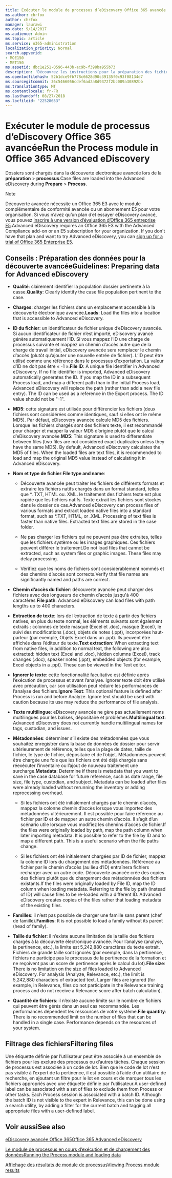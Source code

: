 ```yaml
---
title: Exécuter le module de processus d’eDiscovery Office 365 avancée
ms.author: chrfox
author: chrfox
manager: laurawi
ms.date: 9/14/2017
ms.audience: Admin
ms.topic: article
ms.service: o365-administration
localization_priority: Normal
search.appverid:
- MOE150
- MET150
ms.assetid: dbc1e251-0596-443b-ac9b-f398ba955b73
description: 'Découvrez les instructions pour la préparation des fichiers cas de données Office 365 pour l’analyse avec Office 365 avancée de découverte électronique.  '
ms.openlocfilehash: 52b1dce9fb778c6628d90c39135f0c93f08134d7
ms.sourcegitcommit: 36c5466056cdef6ad2a8d9372f2bc009a30892bb
ms.translationtype: MT
ms.contentlocale: fr-FR
ms.lasthandoff: 08/27/2018
ms.locfileid: "22528653"
---
```

# <a name="run-the-process-module-in-office-365-advanced-ediscovery"></a><span data-ttu-id="47ccd-103">Exécuter le module de processus d’eDiscovery Office 365 avancée</span><span class="sxs-lookup"><span data-stu-id="47ccd-103">Run the Process module in Office 365 Advanced eDiscovery</span></span>

<span data-ttu-id="47ccd-104">Dossiers sont chargés dans la découverte électronique avancée lors de la **préparation** \> **processus**.</span><span class="sxs-lookup"><span data-stu-id="47ccd-104">Case files are loaded into the Advanced eDiscovery during **Prepare** \> **Process**.</span></span> 
  
> [!NOTE]
> <span data-ttu-id="47ccd-p101">Découverte avancée nécessite un Office 365 E3 avec le module complémentaire de conformité avancée ou un abonnement E5 pour votre organisation. Si vous n’avez qu’un plan d’et essayer eDiscovery avancé, vous pouvez [inscrire à une version d’évaluation d’Office 365 entreprise E5](https://go.microsoft.com/fwlink/p/?LinkID=698279).</span><span class="sxs-lookup"><span data-stu-id="47ccd-p101">Advanced eDiscovery requires an Office 365 E3 with the Advanced Compliance add-on or an E5 subscription for your organization. If you don't have that plan and want to try Advanced eDiscovery, you can [sign up for a trial of Office 365 Enterprise E5](https://go.microsoft.com/fwlink/p/?LinkID=698279).</span></span> 
  
## <a name="guidelines-preparing-data-for-advanced-ediscovery"></a><span data-ttu-id="47ccd-107">Conseils : Préparation des données pour la découverte avancée</span><span class="sxs-lookup"><span data-stu-id="47ccd-107">Guidelines: Preparing data for Advanced eDiscovery</span></span>

- <span data-ttu-id="47ccd-108">**Qualité**: clairement identifier la population dossier pertinente à la casse.</span><span class="sxs-lookup"><span data-stu-id="47ccd-108">**Quality**: Clearly identify the case file population pertinent to the case.</span></span>
    
- <span data-ttu-id="47ccd-109">**Charges**: charger les fichiers dans un emplacement accessible à la découverte électronique avancée.</span><span class="sxs-lookup"><span data-stu-id="47ccd-109">**Loads**: Load the files into a location that is accessible to Advanced eDiscovery.</span></span>
    
- <span data-ttu-id="47ccd-p102">**ID du fichier**: un identificateur de fichier unique d’eDiscovery avancée. Si aucun identificateur de fichier n’est importé, eDiscovery avancé génère automatiquement l’ID. Si vous mappez l’ID une charge de processus suivante et mappez un chemin d’accès autre que de la charge de travail initial, eDiscovery avancée sera remplacer le chemin d’accès (plutôt qu’ajouter une nouvelle entrée de fichier). L’ID peut être utilisé comme une référence dans le processus d’exportation. La valeur d’ID ne doit pas être « -1 ».</span><span class="sxs-lookup"><span data-stu-id="47ccd-p102">**File ID**: A unique file identifier in Advanced eDiscovery. If no file identifier is imported, Advanced eDiscovery automatically generates the ID. If you map the ID in a subsequent Process load, and map a different path than in the initial Process load, Advanced eDiscovery will replace the path (rather than add a new file entry). The ID can be used as a reference in the Export process. The ID value should not be "-1".</span></span>
    
- <span data-ttu-id="47ccd-p103">**MD5**: cette signature est utilisée pour différencier les fichiers (deux fichiers sont considérées comme identiques, sauf si elles ont le même MD5). Par défaut, eDiscovery avancée calcule MD5 des fichiers. Lorsque les fichiers chargés sont des fichiers texte, il est recommandé pour charger et mapper la valeur MD5 d’origine plutôt que le calcul d’eDiscovery avancée.</span><span class="sxs-lookup"><span data-stu-id="47ccd-p103">**MD5**: This signature is used to differentiate between files (two files are not considered exact duplicates unless they have the same MD5). By default, Advanced eDiscovery calculates the MD5 of files. When the loaded files are text files, it is recommended to load and map the original MD5 value instead of calculating it in Advanced eDiscovery.</span></span>
    
- <span data-ttu-id="47ccd-118">**Nom et type de fichier**:</span><span class="sxs-lookup"><span data-stu-id="47ccd-118">**File type and name**:</span></span>
    
  - <span data-ttu-id="47ccd-p104">Découverte avancée peut traiter les fichiers de différents formats et extraire les fichiers natifs chargés dans un format standard, telles que \*. TXT, HTML ou. XML. le traitement des fichiers texte est plus rapide que les fichiers natifs. Texte extrait les fichiers sont stockés dans le dossier de cas.</span><span class="sxs-lookup"><span data-stu-id="47ccd-p104">Advanced eDiscovery can process files of various formats and extract loaded native files into a standard format, such as \*.TXT, HTML, or .XML. Processing of text files is faster than native files. Extracted text files are stored in the case folder.</span></span>
    
  - <span data-ttu-id="47ccd-p105">Ne pas charger les fichiers qui ne peuvent pas être extraites, telles que les fichiers système ou les images graphiques. Ces fichiers peuvent différer le traitement.</span><span class="sxs-lookup"><span data-stu-id="47ccd-p105">Do not load files that cannot be extracted, such as system files or graphic images. These files may delay processing.</span></span>
    
  - <span data-ttu-id="47ccd-124">Vérifiez que les noms de fichiers sont considérablement nommés et des chemins d’accès sont corrects.</span><span class="sxs-lookup"><span data-stu-id="47ccd-124">Verify that file names are significantly named and paths are correct.</span></span>
    
- <span data-ttu-id="47ccd-125">**Chemin d’accès du fichier**: découverte avancée peut charger des fichiers avec des longueurs de chemin d’accès jusqu'à 400 caractères.</span><span class="sxs-lookup"><span data-stu-id="47ccd-125">**File path**: Advanced eDiscovery can load files with path lengths up to 400 characters.</span></span>
    
- <span data-ttu-id="47ccd-p106">**Extraction de texte**: lors de l’extraction de texte à partir des fichiers natives, en plus du texte normal, les éléments suivants sont également extraits : colonnes de texte masqué (Excel et .doc), masqué (Excel), le suivi des modifications (.doc), objets de notes (.ppt), incorporées haut-parleur (par exemple, Objets Excel dans un .ppt). Ils peuvent être affichés dans l’éditeur de texte.</span><span class="sxs-lookup"><span data-stu-id="47ccd-p106">**Text extraction**: When extracting text from native files, in addition to normal text, the following are also extracted: hidden text (Excel and .doc), hidden columns (Excel), track changes (.doc), speaker notes (.ppt), embedded objects (for example, Excel objects in a .ppt). These can be viewed in the Text editor.</span></span>
    
- <span data-ttu-id="47ccd-p107">**Ignorer le texte**: cette fonctionnalité facultative est définie après l’exécution de processus et avant l’analyse. Ignorer texte doit être utilisé avec précaution, car son utilisation peut réduire les performances de l’analyse des fichiers.</span><span class="sxs-lookup"><span data-stu-id="47ccd-p107">**Ignore Text**: This optional feature is defined after Process is run and before Analyze. Ignore text should be used with caution because its use may reduce the performance of file analysis.</span></span>
    
- <span data-ttu-id="47ccd-130">**Texte multilingue**: eDiscovery avancée ne gère pas actuellement noms multilingues pour les balises, dépositaire et problèmes.</span><span class="sxs-lookup"><span data-stu-id="47ccd-130">**Multilingual text**: Advanced eDiscovery does not currently handle multilingual names for tags, custodian, and issues.</span></span>
    
- <span data-ttu-id="47ccd-p108">**Métadonnées**: déterminer s’il existe des métadonnées que vous souhaitez enregistrer dans la base de données de dossier pour servir ultérieurement de référence, telles que la plage de dates, taille de fichier, le type de fichier, dépositaire et de l’objet. Métadonnées peuvent être chargée une fois que les fichiers ont été déjà chargés sans réexécuter l’inventaire ou l’ajout de nouveau traitement une surcharge.</span><span class="sxs-lookup"><span data-stu-id="47ccd-p108">**Metadata**: Determine if there is metadata that you want to save in the case database for future reference, such as date range, file size, file type, custodian, and subject. Metadata can be loaded after files were already loaded without rerunning the inventory or adding reprocessing overhead.</span></span> 
    
  - <span data-ttu-id="47ccd-p109">Si les fichiers ont été initialement chargés par le chemin d’accès, mappez la colonne chemin d’accès lorsque vous importez des métadonnées ultérieurement. Il est possible pour faire référence au fichier par ID et de mapper un autre chemin d’accès. Il s’agit d’un scénario utile lorsque vous modifiez les chemins d’accès de fichier.</span><span class="sxs-lookup"><span data-stu-id="47ccd-p109">If the files were originally loaded by path, map the path column when later importing metadata. It is possible to refer to the file by ID and to map a different path. This is a useful scenario when the file paths change.</span></span>
    
  - <span data-ttu-id="47ccd-p110">Si les fichiers ont été initialement chargées par ID de fichier, mappez la colonne ID lors du chargement des métadonnées. Référence au fichier par le chemin d’accès (au lieu d’ID) entraînera fichiers recharger avec un autre code. Découverte avancée crée des copies des fichiers plutôt que du chargement des métadonnées des fichiers existants.</span><span class="sxs-lookup"><span data-stu-id="47ccd-p110">If the files were originally loaded by File ID, map the ID column when loading metadata. Referring to the file by path (instead of ID) will cause files to be re-loaded with a different ID. Advanced eDiscovery creates copies of the files rather that loading metadata of the existing files.</span></span>
    
- <span data-ttu-id="47ccd-139">**Familles**: il n’est pas possible de charger une famille sans parent (chef de famille).</span><span class="sxs-lookup"><span data-stu-id="47ccd-139">**Families**: It is not possible to load a family without its parent (head of family).</span></span> 
    
- <span data-ttu-id="47ccd-p111">**Taille du fichier**: il n’existe aucune limitation de la taille des fichiers chargés à la découverte électronique avancée. Pour l’analyse (analyse, la pertinence, etc.), la limite est 5,242,880 caractères du texte extrait. Fichiers de grande taille sont ignorés (par exemple, dans la pertinence, fichiers ne participe pas le processus de la pertinence de la formation et ne reçoivent pas un score de pertinence après le calcul du lot).</span><span class="sxs-lookup"><span data-stu-id="47ccd-p111">**File size**: There is no limitation on the size of files loaded to Advanced eDiscovery. For analysis (Analyze, Relevance, etc.), the limit is 5,242,880 characters of extracted text. Larger files are ignored (for example, in Relevance, files do not participate in the Relevance training process and do not receive a Relevance score after batch calculation).</span></span>
    
- <span data-ttu-id="47ccd-p112">**Quantité de fichiers**: il n’existe aucune limite sur le nombre de fichiers qui peuvent être gérés dans un seul cas recommandée. Les performances dépendent les ressources de votre système.</span><span class="sxs-lookup"><span data-stu-id="47ccd-p112">**File quantity**: There is no recommended limit on the number of files that can be handled in a single case. Performance depends on the resources of your system.</span></span> 
    
## <a name="filtering-files"></a><span data-ttu-id="47ccd-145">Filtrage des fichiers</span><span class="sxs-lookup"><span data-stu-id="47ccd-145">Filtering files</span></span>

<span data-ttu-id="47ccd-p113">Une étiquette définie par l’utilisateur peut être associée à un ensemble de fichiers pour les exclure des processus ou d’autres tâches. Chaque session de processus est associée à un code de lot. Bien que le code de lot n’est pas visible à l’expert de la pertinence, il est possible à l’aide d’un utilitaire de recherche, en ajoutant un filtre pour le lot en cours et de marquer tous les fichiers appropriés avec une étiquette définie par l’utilisateur.</span><span class="sxs-lookup"><span data-stu-id="47ccd-p113">A user-defined label can be associated with a set of files to exclude them from Process or other tasks. Each Process session is associated with a batch ID. Although the batch ID is not visible to the expert in Relevance, this can be done using a search utility, by adding a filter for the current batch and tagging all appropriate files with a user-defined label.</span></span> 
  
## <a name="see-also"></a><span data-ttu-id="47ccd-149">Voir aussi</span><span class="sxs-lookup"><span data-stu-id="47ccd-149">See also</span></span>

[<span data-ttu-id="47ccd-150">eDiscovery avancée Office 365</span><span class="sxs-lookup"><span data-stu-id="47ccd-150">Office 365 Advanced eDiscovery</span></span>](office-365-advanced-ediscovery.md)
  
[<span data-ttu-id="47ccd-151">Le module de processus en cours d’exécution et de chargement des données</span><span class="sxs-lookup"><span data-stu-id="47ccd-151">Running the Process module and loading data</span></span>](run-the-process-module-and-load-data-in-advanced-ediscovery.md)
  
[<span data-ttu-id="47ccd-152">Affichage des résultats de module de processus</span><span class="sxs-lookup"><span data-stu-id="47ccd-152">Viewing Process module results</span></span>](view-process-module-results-in-advanced-ediscovery.md)

